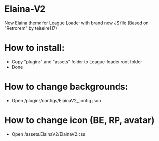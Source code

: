 # Elaina-V2
New Elaina theme for League Loader with brand new JS file
(Based on "Retrorem" by teiseire117)


# How to install:
 - Copy "plugins" and "assets" folder to League-loader root folder
 - Done


# How to change backgrounds:
 - Open /plugins/configs/ElainaV2_config.json
 
 
# How to change icon (BE, RP, avatar)
 - Open /assets/ElainaV2/ElainaV2.css
